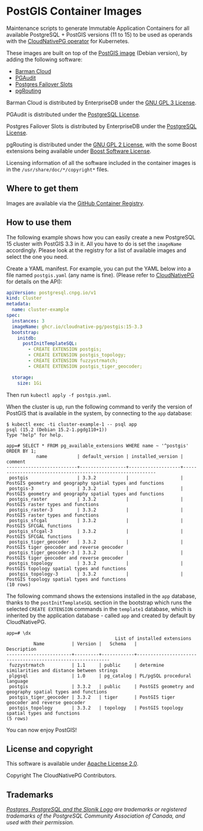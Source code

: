 # PostGIS Container Images

Maintenance scripts to generate Immutable Application Containers
for all available PostgreSQL + PostGIS versions (11 to 15) to be used as
operands with the [CloudNativePG operator](https://cloudnative-pg.io)
for Kubernetes.

These images are built on top of the [PostGIS image](https://hub.docker.com/r/nickblah/postgis)
(Debian version), by adding the following software:

- [Barman Cloud](https://www.pgbarman.org)
- [PGAudit](https://github.com/pgaudit/pgaudit)
- [Postgres Failover Slots](https://github.com/EnterpriseDB/pg_failover_slots)
- [pgRouting](https://github.com/pgRouting/pgrouting)

Barman Cloud is distributed by EnterpriseDB under the
[GNU GPL 3 License](https://github.com/EnterpriseDB/barman/blob/master/LICENSE).

PGAudit is distributed under the
[PostgreSQL License](https://github.com/pgaudit/pgaudit/blob/master/LICENSE).

Postgres Failover Slots is distributed by EnterpriseDB under the
[PostgreSQL License](https://github.com/EnterpriseDB/pg_failover_slots/blob/master/LICENSE).

pgRouting is distributed under the
[GNU GPL 2 License](https://github.com/pgRouting/pgrouting/blob/main/LICENSE),
with the some Boost extensions being available under
[Boost Software License](https://docs.pgrouting.org/latest/en/pgRouting-introduction.html#licensing).

Licensing information of all the software included in the container images is
in the `/usr/share/doc/*/copyright*` files.

## Where to get them

Images are available via the
[GitHub Container Registry](https://github.com/cloudnative-pg/postgis-containers/pkgs/container/postgis).

## How to use them

The following example shows how you can easily create a new PostgreSQL 15
cluster with PostGIS 3.3 in it. All you have to do is set the `imageName`
accordingly. Please look at the registry for a list of available images
and select the one you need.

Create a YAML manifest. For example, you can put the YAML below into a file
named `postgis.yaml` (any name is fine). (Please refer to
[CloudNativePG](https://cloudnative-pg.io/docs) for details on the API):

```yaml
apiVersion: postgresql.cnpg.io/v1
kind: Cluster
metadata:
  name: cluster-example
spec:
  instances: 3
  imageName: ghcr.io/cloudnative-pg/postgis:15-3.3
  bootstrap:
    initdb:
      postInitTemplateSQL:
        - CREATE EXTENSION postgis;
        - CREATE EXTENSION postgis_topology;
        - CREATE EXTENSION fuzzystrmatch;
        - CREATE EXTENSION postgis_tiger_geocoder;

  storage:
    size: 1Gi
```

Then run `kubectl apply -f postgis.yaml`.

When the cluster is up, run the following command to verify the version of
PostGIS that is available in the system, by connecting to the `app` database:

```console
$ kubectl exec -ti cluster-example-1 -- psql app
psql (15.2 (Debian 15.2-1.pgdg110+1))
Type "help" for help.

app=# SELECT * FROM pg_available_extensions WHERE name ~ '^postgis' ORDER BY 1;
           name           | default_version | installed_version |                          comment
--------------------------+-----------------+-------------------+------------------------------------------------------------
 postgis                  | 3.3.2           |                   | PostGIS geometry and geography spatial types and functions
 postgis-3                | 3.3.2           |                   | PostGIS geometry and geography spatial types and functions
 postgis_raster           | 3.3.2           |                   | PostGIS raster types and functions
 postgis_raster-3         | 3.3.2           |                   | PostGIS raster types and functions
 postgis_sfcgal           | 3.3.2           |                   | PostGIS SFCGAL functions
 postgis_sfcgal-3         | 3.3.2           |                   | PostGIS SFCGAL functions
 postgis_tiger_geocoder   | 3.3.2           |                   | PostGIS tiger geocoder and reverse geocoder
 postgis_tiger_geocoder-3 | 3.3.2           |                   | PostGIS tiger geocoder and reverse geocoder
 postgis_topology         | 3.3.2           |                   | PostGIS topology spatial types and functions
 postgis_topology-3       | 3.3.2           |                   | PostGIS topology spatial types and functions
(10 rows)
```

The following command shows the extensions installed in the `app` database,
thanks to the `postInitTemplateSQL` section in the bootstrap which runs the
selected `CREATE EXTENSION` commands in the `template1` database, which is
inherited by the application database - called `app` and created by default by
CloudNativePG.

```console
app=# \dx
                                        List of installed extensions
          Name          | Version |   Schema   |                        Description
------------------------+---------+------------+------------------------------------------------------------
 fuzzystrmatch          | 1.1     | public     | determine similarities and distance between strings
 plpgsql                | 1.0     | pg_catalog | PL/pgSQL procedural language
 postgis                | 3.3.2   | public     | PostGIS geometry and geography spatial types and functions
 postgis_tiger_geocoder | 3.3.2   | tiger      | PostGIS tiger geocoder and reverse geocoder
 postgis_topology       | 3.3.2   | topology   | PostGIS topology spatial types and functions
(5 rows)
```

You can now enjoy PostGIS!

## License and copyright

This software is available under [Apache License 2.0](LICENSE).

Copyright The CloudNativePG Contributors.

## Trademarks

*[Postgres, PostgreSQL and the Slonik Logo](https://www.postgresql.org/about/policies/trademarks/)
are trademarks or registered trademarks of the PostgreSQL Community Association
of Canada, and used with their permission.*

